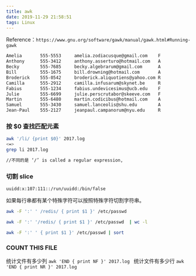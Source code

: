 ```yaml
---
title: awk
date: 2019-11-29 21:58:51
tags: Linux
---
```



Reference：`https://www.gnu.org/software/gawk/manual/gawk.html#Running-gawk`

```bash
Amelia       555-5553     amelia.zodiacusque@gmail.com    F
Anthony      555-3412     anthony.asserturo@hotmail.com   A
Becky        555-7685     becky.algebrarum@gmail.com      A
Bill         555-1675     bill.drowning@hotmail.com       A
Broderick    555-0542     broderick.aliquotiens@yahoo.com R
Camilla      555-2912     camilla.infusarum@skynet.be     R
Fabius       555-1234     fabius.undevicesimus@ucb.edu    F
Julie        555-6699     julie.perscrutabor@skeeve.com   F
Martin       555-6480     martin.codicibus@hotmail.com    A
Samuel       555-3430     samuel.lanceolis@shu.edu        A
Jean-Paul    555-2127     jeanpaul.campanorum@nyu.edu     R
```

### 按 $0 查找匹配元素

```bash
awk '/li/ {print $0}' 2017.log 
<=>
grep li 2017.log

//不同的是 ‘/’ is called a regular expression,
```

<!-- more -->

### 切割 slice

`uuidd:x:107:111::/run/uuidd:/bin/false`

如果每行串都有某个特殊字符可以按照特殊字符切割字符串。

```bash
awk -F ':' ' /redis/ { print $1 }' /etc/passwd

awk -F ':' '/redis/ { print $1 }' /etc/passwd  | wc -l

awk -F ':' ' { print $1 }' /etc/passwd | sort 
```

### COUNT THIS FILE 

统计文件有多少列
`awk 'END { print NF }' 2017.log `
统计文件有多少行
`awk 'END { print NR }' 2017.log`